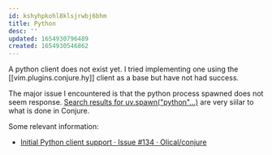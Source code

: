 ```yaml
---
id: kshyhpkohl8klsjrwbj6bhm
title: Python
desc: ''
updated: 1654930796489
created: 1654930546862
---
```


A python client does not exist yet. I tried implementing one using the [[vim.plugins.conjure.hy]] client as a base but have not had success.

The major issue I encountered is that the python process spawned does not seem response. [Search results for uv.spawn("python"...)](https://github.com/search?q=uv.spawn%28%22python%22%29&type=code) are very siilar to what is done in Conjure.

Some relevant information:

- [Initial Python client support · Issue #134 · Olical/conjure](https://github.com/Olical/conjure/issues/134)